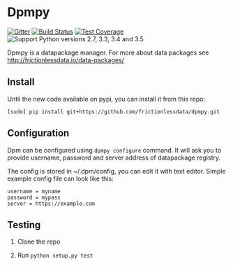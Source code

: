 # Dpmpy

[![Gitter](https://img.shields.io/gitter/room/frictionlessdata/chat.svg)](https://gitter.im/frictionlessdata/chat)
[![Build Status](https://travis-ci.org/frictionlessdata/dpmpy.svg?branch=master)](https://travis-ci.org/frictionlessdata/dpmpy)
[![Test Coverage](https://coveralls.io/repos/frictionlessdata/dpmpy/badge.svg?branch=master&service=github)](https://coveralls.io/github/frictionlessdata/dpmpy)
![Support Python versions 2.7, 3.3, 3.4 and 3.5](https://img.shields.io/badge/python-2.7%2C%203.3%2C%203.4%2C%203.5-blue.svg)

Dpmpy is a datapackage manager. For more about data packages see http://frictionlessdata.io/data-packages/

## Install

Until the new code available on pypi, you can install it from this repo:

```
[sudo] pip install git+https://github.com/frictionlessdata/dpmpy.git
```

## Configuration

Dpm can be configured using `dpmpy configure` command. It will ask you
to provide username, password and server address of datapackage registry.

The config is stored in ~/.dpm/config, you can edit it with text editor.
Simple example config file can look like this:

```
username = myname
password = mypass
server = https://example.com
```

## Testing

1. Clone the repo 

2. Run `python setup.py test`

